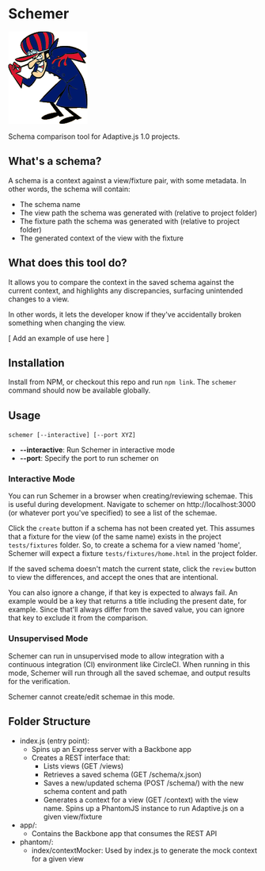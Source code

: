 Schemer
=======

![Image](app/images/schemer.gif)

Schema comparison tool for Adaptive.js 1.0 projects.

## What's a schema?
A schema is a context against a view/fixture pair, with some metadata. In other
 words, the schema will contain: 
 
 - The schema name
 - The view path the schema was generated with (relative to project folder)
 - The fixture path the schema was generated with (relative to project folder)
 - The generated context of the view with the fixture

## What does this tool do?
It allows you to compare the context in the saved schema against the current
context, and highlights any discrepancies, surfacing unintended changes to a 
view.

In other words, it lets the developer know if they've accidentally broken 
something when changing the view.

[ Add an example of use here ]

## Installation
Install from NPM, or checkout this repo and run `npm link`. The `schemer` 
command should now be available globally. 
 
## Usage

`schemer [--interactive] [--port XYZ]`

 - **--interactive**: Run Schemer in interactive mode
 - **--port**: Specify the port to run schemer on

### Interactive Mode
You can run Schemer in a browser when creating/reviewing schemae. This is useful
during development. Navigate to schemer on http://localhost:3000 (or whatever
port you've specified) to see a list of the schemae. 
 
Click the `create` button if a schema has not been created yet. This assumes 
that a fixture for the view (of the same name) exists in the project 
`tests/fixtures` folder. So, to create a schema for a view named 'home', Schemer
will expect a fixture `tests/fixtures/home.html` in the project folder.
  
If the saved schema doesn't match the current state, click the `review` button
to view the differences, and accept the ones that are intentional.

You can also ignore a change, if that key is expected to always fail. An example
would be a key that returns a title including the present date, for example. 
Since that'll always differ from the saved value, you can ignore that key to
exclude it from the comparison.

### Unsupervised Mode
Schemer can run in unsupervised mode to allow integration with a continuous
integration (CI) environment like CircleCI. When running in this mode, Schemer
will run through all the saved schemae, and output results for the verification.

Schemer cannot create/edit schemae in this mode.

## Folder Structure

- index.js (entry point):
    - Spins up an Express server with a Backbone app
    - Creates a REST interface that:
        - Lists views (GET /views)
        - Retrieves a saved schema (GET /schema/x.json)
        - Saves a new/updated schema (POST /schema/) with the new schema content and path
        - Generates a context for a view (GET /context) with the view name. Spins
          up a PhantomJS instance to run Adaptive.js on a given view/fixture 
- app/:
    - Contains the Backbone app that consumes the REST API
- phantom/:
    - index/contextMocker: Used by index.js to generate the mock context for a 
      given view  
